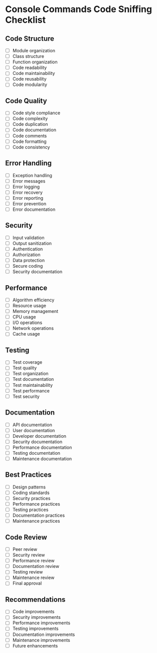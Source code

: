 # Console Commands Code Sniffing Checklist

## Code Structure
- [ ] Module organization
- [ ] Class structure
- [ ] Function organization
- [ ] Code readability
- [ ] Code maintainability
- [ ] Code reusability
- [ ] Code modularity

## Code Quality
- [ ] Code style compliance
- [ ] Code complexity
- [ ] Code duplication
- [ ] Code documentation
- [ ] Code comments
- [ ] Code formatting
- [ ] Code consistency

## Error Handling
- [ ] Exception handling
- [ ] Error messages
- [ ] Error logging
- [ ] Error recovery
- [ ] Error reporting
- [ ] Error prevention
- [ ] Error documentation

## Security
- [ ] Input validation
- [ ] Output sanitization
- [ ] Authentication
- [ ] Authorization
- [ ] Data protection
- [ ] Secure coding
- [ ] Security documentation

## Performance
- [ ] Algorithm efficiency
- [ ] Resource usage
- [ ] Memory management
- [ ] CPU usage
- [ ] I/O operations
- [ ] Network operations
- [ ] Cache usage

## Testing
- [ ] Test coverage
- [ ] Test quality
- [ ] Test organization
- [ ] Test documentation
- [ ] Test maintainability
- [ ] Test performance
- [ ] Test security

## Documentation
- [ ] API documentation
- [ ] User documentation
- [ ] Developer documentation
- [ ] Security documentation
- [ ] Performance documentation
- [ ] Testing documentation
- [ ] Maintenance documentation

## Best Practices
- [ ] Design patterns
- [ ] Coding standards
- [ ] Security practices
- [ ] Performance practices
- [ ] Testing practices
- [ ] Documentation practices
- [ ] Maintenance practices

## Code Review
- [ ] Peer review
- [ ] Security review
- [ ] Performance review
- [ ] Documentation review
- [ ] Testing review
- [ ] Maintenance review
- [ ] Final approval

## Recommendations
- [ ] Code improvements
- [ ] Security improvements
- [ ] Performance improvements
- [ ] Testing improvements
- [ ] Documentation improvements
- [ ] Maintenance improvements
- [ ] Future enhancements 